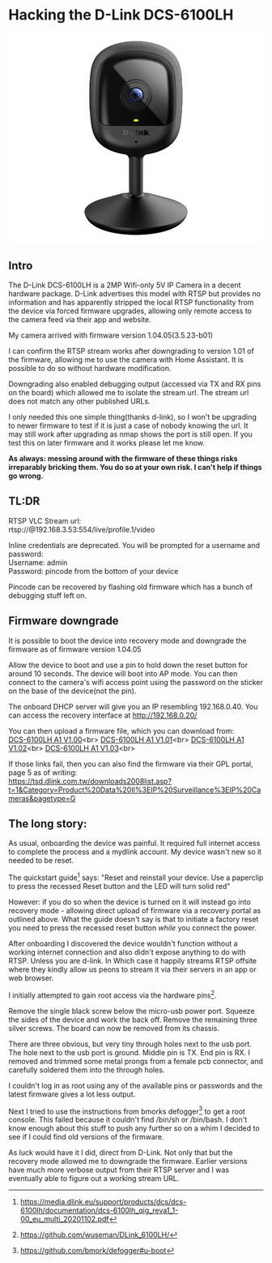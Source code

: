 # Hacking the D-Link DCS-6100LH
![DCS-6100LH](DCS-6100LH_A1_Image_front.png)
## Intro

The D-Link DCS-6100LH is a 2MP Wifi-only 5V IP Camera in a decent hardware package. D-Link advertises this model with RTSP but provides no information and has apparently stripped the local RTSP functionality from the device via forced firmware upgrades, allowing only remote access to the camera feed via their app and website.

My camera arrived with firmware version 1.04.05(3.5.23-b01)

I can confirm the RTSP stream works after downgrading to version 1.01 of the firmware, allowing me to use the camera with Home Assistant. It is possible to do so without hardware modification.

Downgrading also enabled debugging output (accessed via TX and RX pins on the board) which allowed me to isolate the stream url. The stream url does not match any other published URLs. 

I only needed this one simple thing(thanks d-link), so I won't be upgrading to newer firmware to test if it is just a case of nobody knowing the url. It may still work after upgrading as nmap shows the port is still open. If you test this on later firmware and it works please let me know.

**As always: messing around with the firmware of these things risks irreparably bricking them. You do so at your own risk. I can't help if things go wrong.**

## TL:DR

RTSP VLC Stream url:<br>
  rtsp://@192.168.3.53:554/live/profile.1/video

Inline credentials are deprecated. You will be prompted for a username and password:<br>
Username: admin<br>
Password: pincode from the bottom of your device<br>

Pincode can be recovered by flashing old firmware which has a bunch of debugging stuff left on.

## Firmware downgrade

It is possible to boot the device into recovery mode and downgrade the firmware as of firmware version 1.04.05

Allow the device to boot and use a pin to hold down the reset button for around 10 seconds. The device will boot into AP mode. You can then connect to the camera's wifi access point using the password on the sticker on the base of the device(not the pin).

The onboard DHCP server will give you an IP resembling 192.168.0.40. You can access the recovery interface at http://192.168.0.20/<br>

You can then upload a firmware file, which you can download from:<br>
  [DCS-6100LH A1 V1.00](https://pmdap.dlink.com.tw/PMD/GetAgileFile?itemNumber=FIR2000285&fileName=DCS6100LHAx_FW100B09.bin&fileSize=673988.0;1085472.0;)<br>
  [DCS-6100LH A1 V1.01](https://pmdap.dlink.com.tw/PMD/GetAgileFile?itemNumber=FIR2000413&fileName=DCS6100LHAx_FW101B09.bin&fileSize=1136672.0;677931.0;)<br>
  [DCS-6100LH A1 V1.02](https://pmdap.dlink.com.tw/PMD/GetAgileFile?itemNumber=FIR2100011&fileName=DCS6100LHAx_FW102B02.bin&fileSize=751930.0;1146912.0;)<br>
  [DCS-6100LH A1 V1.03](https://pmdap.dlink.com.tw/PMD/GetAgileFile?itemNumber=FIR2100137&fileName=DCS6100LHAx_FW103B03.bin&fileSize=1167392.0;756811.0;)<br>

If those links fail, then you can also find the firmware via their GPL portal, page 5 as of writing:<br>
	https://tsd.dlink.com.tw/downloads2008list.asp?t=1&Category=Product%20Data%20II%3EIP%20Surveillance%3EIP%20Cameras&pagetype=G

## The long story:
As usual, onboarding the device was painful. It required full internet access to complete the process and a mydlink account. My device wasn't new so it needed to be reset. 

The quickstart guide[^0] says: 
	"Reset and reinstall your device. Use a paperclip to press the recessed Reset button and the LED will turn solid red"

However: if you do so when the device is turned on it will instead go into recovery mode - allowing direct upload of firmware via a recovery portal as outlined above. What the guide doesn't say is that to initiate a factory reset you need to press the recessed reset button *while* you connect the power.

After onboarding I discovered the device wouldn't function without a working internet connection and also didn't expose anything to do with RTSP. Unless you are d-link. In Which case it happily streams RTSP offsite where they kindly allow us peons to stream it via their servers in an app or web browser. 

I initially attempted to gain root access via the hardware pins[^1]. 
	
Remove the single black screw below the micro-usb power port. Squeeze the sides of the device and work the back off. Remove the remaining three silver screws. The board can now be removed from its chassis.

There are three obvious, but very tiny through holes next to the usb port. The hole next to the usb port is ground. Middle pin is TX. End pin is RX. I removed and trimmed some metal prongs from a female pcb connector, and carefully soldered them into the through holes.

I couldn't log in as root using any of the available pins or passwords and the latest firmware gives a lot less output.

Next I tried to use the instructions from bmorks defogger[^2] to get a root console. This failed because it couldn't find /bin/sh or /bin/bash. I don't know enough about this stuff to push any further so on a whim I decided to see if I could find old versions of the firmware.

As luck would have it I did, direct from D-Link. Not only that but the recovery mode allowed me to downgrade the firmware. Earlier versions have much more verbose output from their RTSP server and I was eventually able to figure out a working stream URL.


[^0]: https://media.dlink.eu/support/products/dcs/dcs-6100lh/documentation/dcs-6100lh_qig_reva1_1-00_eu_multi_20201102.pdf
[^1]: https://github.com/wuseman/DLink_6100LH/
[^2]: https://github.com/bmork/defogger#u-boot
